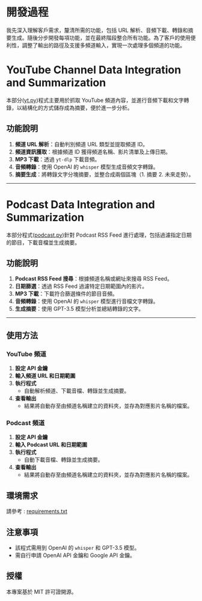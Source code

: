 # 開發過程

我先深入理解客戶需求，釐清所需的功能，包括 URL 解析、音頻下載、轉錄和摘要生成。隨後分步開發每項功能，並在最終階段整合所有功能。為了客戶的使用便利性，調整了輸出的路徑及支援多頻道輸入，實現一次處理多個頻道的功能。

# YouTube Channel Data Integration and Summarization

本部分([yt.py](./yt_pod資料整合fin/yt.py))程式主要用於抓取 YouTube 頻道內容，並進行音頻下載和文字轉錄，以結構化的方式儲存成為摘要，便於進一步分析。

## 功能說明

1. **頻道 URL 解析**：自動判別頻道 URL 類型並提取頻道 ID。
2. **頻道資訊獲取**：根據頻道 ID 獲得頻道名稱、影片清單及上傳日期。
3. **MP3 下載**：透過 `yt-dlp` 下載音頻。
4. **音頻轉錄**：使用 OpenAI 的 `whisper` 模型生成音頻文字轉錄。
5. **摘要生成**：將轉錄文字分塊摘要，並整合成兩個區塊（1. 摘要 2. 未來走勢）。

---

# Podcast Data Integration and Summarization

本部分程式([podcast.py](./yt_pod資料整合fin/podcast.py))針對 Podcast RSS Feed 進行處理，包括過濾指定日期的節目，下載音檔並生成摘要。

## 功能說明

1. **Podcast RSS Feed 搜尋**：根據頻道名稱或網址來搜尋 RSS Feed。
2. **日期篩選**：透過 RSS Feed 過濾特定日期範圍內的影片。
3. **MP3 下載**：下載符合篩選條件的節目音頻。
4. **音頻轉錄**：使用 OpenAI 的 `whisper` 模型進行音檔文字轉錄。
5. **生成摘要**：使用 GPT-3.5 模型分析並總結轉錄的文字。

---

## 使用方法

### YouTube 頻道

1. **設定 API 金鑰**  
2. **輸入頻道 URL 和日期範圍**  
3. **執行程式**  
   - 自動解析頻道、下載音檔、轉錄並生成摘要。
4. **查看輸出**  
   - 結果將自動存至由頻道名稱建立的資料夾，並存為對應影片名稱的檔案。
### Podcast 頻道

1. **設定 API 金鑰**  
2. **輸入 Podcast URL 和日期範圍**  
3. **執行程式**  
   - 自動下載音檔、轉錄並生成摘要。
4. **查看輸出**
   - 結果將自動存至由頻道名稱建立的資料夾，並存為對應影片名稱的檔案。

## 環境需求

請參考 : [requirements.txt](./requirements.txt)

## 注意事項

- 該程式需用到 OpenAI 的 `whisper` 和 GPT-3.5 模型。
- 需自行申請 OpenAI API 金鑰和 Google API 金鑰。

## 授權

本專案基於 MIT 許可證開源。

